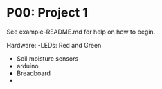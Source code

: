# P00: Project 1

See example-README.md for help on how to begin.

Hardware:
  -LEDs: Red and Green
  - Soil moisture sensors
  - arduino
  - Breadboard
  -
